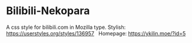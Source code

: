 # Bilibili-Nekopara
A css style for bilibili.com in Mozilla type. Stylish: https://userstyles.org/styles/136957  
Homepage: https://ykilin.moe/?id=5
